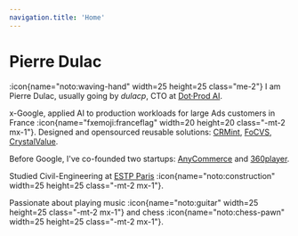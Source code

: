 ```yaml
---
navigation.title: 'Home'
---
```


# Pierre Dulac

:icon{name="noto:waving-hand" width=25 height=25 class="me-2"} I am Pierre Dulac,
usually going by _dulacp_, CTO at [Dot·Prod AI](https://dotprod.ai).

x-Google, applied AI to production workloads for large Ads customers
in France :icon{name="fxemoji:franceflag" width=20 height=20 class="-mt-2 mx-1"}.
Designed and opensourced reusable solutions:
[CRMint](https://github.com/google/crmint),
[FoCVS](https://github.com/GoogleCloudPlatform/cloud-for-marketing/blob/main/marketing-analytics/predicting/future-customer-value-segments/README.md),
[CrystalValue](https://github.com/google-marketing-solutions/crystalvalue).

Before Google, I've co-founded two startups:
[AnyCommerce](https://www.anycommerce.io) and
[360player](https://360player.io).

Studied Civil-Engineering at [ESTP Paris](https://www.estp.fr/en) :icon{name="noto:construction" width=25 height=25 class="-mt-2 mx-1"}.

Passionate about playing music :icon{name="noto:guitar" width=25 height=25 class="-mt-2 mx-1"}
and chess :icon{name="noto:chess-pawn" width=25 height=25 class="-mt-2 mx-1"}.
